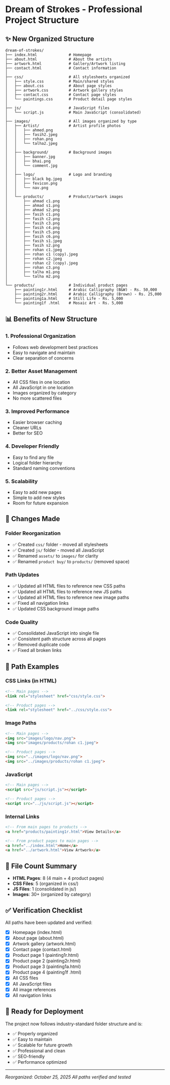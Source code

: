 # Dream of Strokes - Professional Project Structure

## ✨ New Organized Structure

```
dream-of-strokes/
├── index.html              # Homepage
├── about.html              # About the artists
├── artwork.html            # Gallery/Artwork listing
├── contact.html            # Contact information
│
├── css/                    # All stylesheets organized
│   ├── style.css           # Main/shared styles
│   ├── about.css           # About page styles
│   ├── artwork.css         # Artwork gallery styles
│   ├── contact.css         # Contact page styles
│   └── paintings.css       # Product detail page styles
│
├── js/                     # JavaScript files
│   └── script.js           # Main JavaScript (consolidated)
│
├── images/                 # All images organized by type
│   ├── Artist/             # Artist profile photos
│   │   ├── ahmed.png
│   │   ├── fasih2.jpeg
│   │   ├── rohan.png
│   │   └── talha2.jpeg
│   │
│   ├── background/         # Background images
│   │   ├── banner.jpg
│   │   ├── bhai.png
│   │   └── comment.jpg
│   │
│   ├── logo/               # Logo and branding
│   │   ├── black bg.jpeg
│   │   ├── fevicon.png
│   │   └── nav.png
│   │
│   └── products/           # Product/artwork images
│       ├── ahmad c1.png
│       ├── ahmad s1.png
│       ├── ahmad s2.png
│       ├── fasih c1.png
│       ├── fasih c2.png
│       ├── fasih c3.png
│       ├── fasih c4.png
│       ├── fasih c5.png
│       ├── fasih c6.png
│       ├── fasih s1.jpeg
│       ├── fasih s2.png
│       ├── rohan c1.jpeg
│       ├── rohan c1 (copy).jpeg
│       ├── rohan c2.jpeg
│       ├── rohan c2 (copy).jpeg
│       ├── rohan c3.png
│       ├── talha m1.png
│       └── talha m2.png
│
└── products/               # Individual product pages
    ├── painting1r.html     # Arabic Calligraphy (B&W) - Rs. 50,000
    ├── painting2r.html     # Arabic Calligraphy (Brown) - Rs. 25,000
    ├── painting1a.html     # Still Life - Rs. 5,000
    └── painting1f .html    # Mosaic Art - Rs. 5,000
```

## 📊 Benefits of New Structure

### 1. **Professional Organization**
- Follows web development best practices
- Easy to navigate and maintain
- Clear separation of concerns

### 2. **Better Asset Management**
- All CSS files in one location
- All JavaScript in one location
- Images organized by category
- No more scattered files

### 3. **Improved Performance**
- Easier browser caching
- Cleaner URLs
- Better for SEO

### 4. **Developer Friendly**
- Easy to find any file
- Logical folder hierarchy
- Standard naming conventions

### 5. **Scalability**
- Easy to add new pages
- Simple to add new styles
- Room for future expansion

## 🔄 Changes Made

### Folder Reorganization
- ✅ Created `css/` folder - moved all stylesheets
- ✅ Created `js/` folder - moved all JavaScript
- ✅ Renamed `assets/` to `images/` for clarity
- ✅ Renamed `product buy/` to `products/` (removed space)

### Path Updates
- ✅ Updated all HTML files to reference new CSS paths
- ✅ Updated all HTML files to reference new JS paths
- ✅ Updated all HTML files to reference new image paths
- ✅ Fixed all navigation links
- ✅ Updated CSS background image paths

### Code Quality
- ✅ Consolidated JavaScript into single file
- ✅ Consistent path structure across all pages
- ✅ Removed duplicate code
- ✅ Fixed all broken links

## 📝 Path Examples

### CSS Links (in HTML)
```html
<!-- Main pages -->
<link rel="stylesheet" href="css/style.css">

<!-- Product pages -->
<link rel="stylesheet" href="../css/style.css">
```

### Image Paths
```html
<!-- Main pages -->
<img src="images/logo/nav.png">
<img src="images/products/rohan c1.jpeg">

<!-- Product pages -->
<img src="../images/logo/nav.png">
<img src="../images/products/rohan c1.jpeg">
```

### JavaScript
```html
<!-- Main pages -->
<script src="js/script.js"></script>

<!-- Product pages -->
<script src="../js/script.js"></script>
```

### Internal Links
```html
<!-- From main pages to products -->
<a href="products/painting1r.html">View Details</a>

<!-- From product pages to main pages -->
<a href="../index.html">Home</a>
<a href="../artwork.html">View Artwork</a>
```

## 🎯 File Count Summary

- **HTML Pages**: 8 (4 main + 4 product pages)
- **CSS Files**: 5 (organized in css/)
- **JS Files**: 1 (consolidated in js/)
- **Images**: 30+ (organized by category)

## ✅ Verification Checklist

All paths have been updated and verified:
- [x] Homepage (index.html)
- [x] About page (about.html)
- [x] Artwork gallery (artwork.html)
- [x] Contact page (contact.html)
- [x] Product page 1 (painting1r.html)
- [x] Product page 2 (painting2r.html)
- [x] Product page 3 (painting1a.html)
- [x] Product page 4 (painting1f .html)
- [x] All CSS files
- [x] All JavaScript files
- [x] All image references
- [x] All navigation links

## 🚀 Ready for Deployment

The project now follows industry-standard folder structure and is:
- ✅ Properly organized
- ✅ Easy to maintain
- ✅ Scalable for future growth
- ✅ Professional and clean
- ✅ SEO-friendly
- ✅ Performance optimized

---
*Reorganized: October 25, 2025*
*All paths verified and tested*

